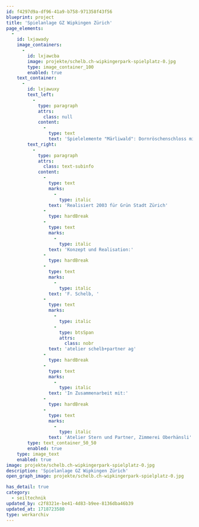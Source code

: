 ```yaml
---
id: f4297d9a-df96-41a9-b758-971358f43f56
blueprint: project
title: 'Spielanlage GZ Wipkingen Zürich'
page_elements:
  -
    id: lxjawady
    image_containers:
      -
        id: lxjawcba
        image: projekte/schelb.ch-wipkingerpark-spielplatz-0.jpg
        type: image_container_100
        enabled: true
    text_container:
      -
        id: lxjawuxy
        text_left:
          -
            type: paragraph
            attrs:
              class: null
            content:
              -
                type: text
                text: 'Spielelemente "Märliwald": Dornröschenschloss mit Spinnnetz, Rapunzelturm mit Spiralnetz, Drachen mit Drachennest, Zwergenbergwerk mit Förderband'
        text_right:
          -
            type: paragraph
            attrs:
              class: text-subinfo
            content:
              -
                type: text
                marks:
                  -
                    type: italic
                text: 'Realisiert 2003 für Grün Stadt Zürich'
              -
                type: hardBreak
              -
                type: text
                marks:
                  -
                    type: italic
                text: 'Konzept und Realisation:'
              -
                type: hardBreak
              -
                type: text
                marks:
                  -
                    type: italic
                text: 'F. Schelb, '
              -
                type: text
                marks:
                  -
                    type: italic
                  -
                    type: btsSpan
                    attrs:
                      class: nobr
                text: 'atelier schelb+partner ag'
              -
                type: hardBreak
              -
                type: text
                marks:
                  -
                    type: italic
                text: 'In Zusammenarbeit mit:'
              -
                type: hardBreak
              -
                type: text
                marks:
                  -
                    type: italic
                text: 'Atelier Stern und Partner, Zimmerei Oberhänsli'
        type: text_container_50_50
        enabled: true
    type: image_text
    enabled: true
image: projekte/schelb.ch-wipkingerpark-spielplatz-0.jpg
description: 'Spielanlage GZ Wipkingen Zürich'
open_graph_image: projekte/schelb.ch-wipkingerpark-spielplatz-0.jpg

has_detail: true
category:
  - seiltechnik
updated_by: c2f8321e-be41-4d83-b9ee-8136dba46b39
updated_at: 1718723580
type: werkarchiv
---
```


